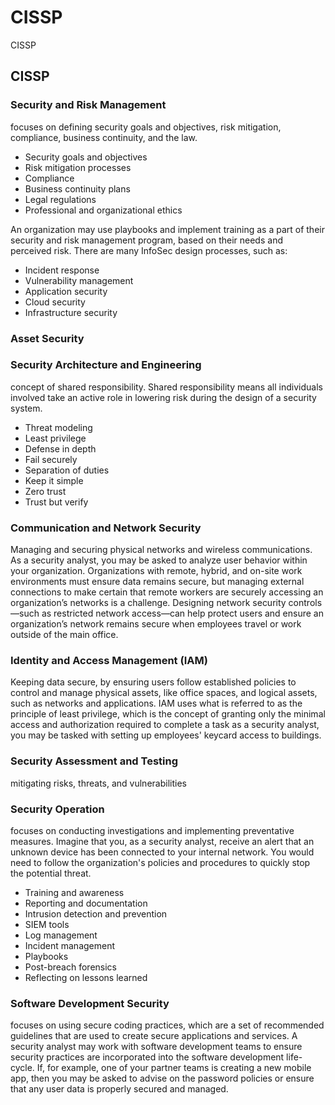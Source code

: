 # CISSP

CISSP

## CISSP

### Security and Risk Management

focuses on defining security goals and objectives, risk mitigation, compliance, business continuity, and the law.

* Security goals and objectives
* Risk mitigation processes
* Compliance
* Business continuity plans
* Legal regulations
* Professional and organizational ethics

An organization may use playbooks and implement training as a part of their security and risk management program, based on their needs and perceived risk. There are many InfoSec design processes, such as:

* Incident response
* Vulnerability management
* Application security
* Cloud security
* Infrastructure security

### Asset Security

### Security Architecture and Engineering

concept of shared responsibility. Shared responsibility means all individuals involved take an active role in lowering risk during the design of a security system.

* Threat modeling
* Least privilege
* Defense in depth
* Fail securely
* Separation of duties
* Keep it simple
* Zero trust
* Trust but verify

### Communication and Network Security

Managing and securing physical networks and wireless communications. As a security analyst, you may be asked to analyze user behavior within your organization. Organizations with remote, hybrid, and on-site work environments must ensure data remains secure, but managing external connections to make certain that remote workers are securely accessing an organization’s networks is a challenge. Designing network security controls—such as restricted network access—can help protect users and ensure an organization’s network remains secure when employees travel or work outside of the main office.

### Identity and Access Management (IAM)

Keeping data secure, by ensuring users follow established policies to control and manage physical assets, like office spaces, and logical assets, such as networks and applications. IAM uses what is referred to as the principle of least privilege, which is the concept of granting only the minimal access and authorization required to complete a task as a security analyst, you may be tasked with setting up employees' keycard access to buildings.

### Security Assessment and Testing

mitigating risks, threats, and vulnerabilities

### Security Operation

focuses on conducting investigations and implementing preventative measures. Imagine that you, as a security analyst, receive an alert that an unknown device has been connected to your internal network. You would need to follow the organization's policies and procedures to quickly stop the potential threat.

* Training and awareness
* Reporting and documentation
* Intrusion detection and prevention
* SIEM tools
* Log management
* Incident management
* Playbooks
* Post-breach forensics
* Reflecting on lessons learned

### Software Development Security

focuses on using secure coding practices, which are a set of recommended guidelines that are used to create secure applications and services. A security analyst may work with software development teams to ensure security practices are incorporated into the software development life-cycle. If, for example, one of your partner teams is creating a new mobile app, then you may be asked to advise on the password policies or ensure that any user data is properly secured and managed.
